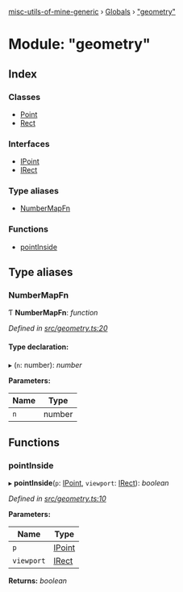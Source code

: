 [misc-utils-of-mine-generic](../README.md) › [Globals](../globals.md) › ["geometry"](_geometry_.md)

# Module: "geometry"

## Index

### Classes

* [Point](../classes/_geometry_.point.md)
* [Rect](../classes/_geometry_.rect.md)

### Interfaces

* [IPoint](../interfaces/_geometry_.ipoint.md)
* [IRect](../interfaces/_geometry_.irect.md)

### Type aliases

* [NumberMapFn](_geometry_.md#numbermapfn)

### Functions

* [pointInside](_geometry_.md#pointinside)

## Type aliases

###  NumberMapFn

Ƭ **NumberMapFn**: *function*

*Defined in [src/geometry.ts:20](https://github.com/cancerberoSgx/misc-utils-of-mine/blob/4ff3641/misc-utils-of-mine-generic/src/geometry.ts#L20)*

#### Type declaration:

▸ (`n`: number): *number*

**Parameters:**

Name | Type |
------ | ------ |
`n` | number |

## Functions

###  pointInside

▸ **pointInside**(`p`: [IPoint](../interfaces/_geometry_.ipoint.md), `viewport`: [IRect](../interfaces/_geometry_.irect.md)): *boolean*

*Defined in [src/geometry.ts:10](https://github.com/cancerberoSgx/misc-utils-of-mine/blob/4ff3641/misc-utils-of-mine-generic/src/geometry.ts#L10)*

**Parameters:**

Name | Type |
------ | ------ |
`p` | [IPoint](../interfaces/_geometry_.ipoint.md) |
`viewport` | [IRect](../interfaces/_geometry_.irect.md) |

**Returns:** *boolean*
